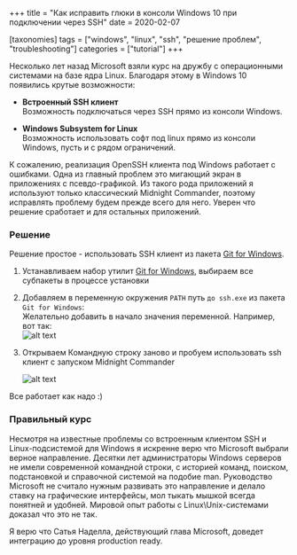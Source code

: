 +++
title = "Как исправить глюки в консоли Windows 10 при подключении через SSH"
date = 2020-02-07

[taxonomies]
tags = ["windows", "linux", "ssh", "решение проблем", "troubleshooting"]
categories = ["tutorial"]
+++

Несколько лет назад Microsoft взяли курс на дружбу с операционными системами на базе ядра Linux. 
Благодаря этому в Windows 10 появились крутые возможности:

- **Встроенный SSH клиент**  
  Возможность подключаться через SSH прямо из консоли Windows.

- **Windows Subsystem for Linux**  
  Возможность использовать софт под linux прямо из консоли Windows, пусть и с рядом ограничений.
  
К сожалению, реализация OpenSSH клиента под Windows работает с ошибками. Одна из главный проблем это мигающий экран
в приложениях с псевдо-графикой. Из такого рода приложений я используют только классический Midnight Commander, поэтому
исправлять проблему будем прежде всего для него. Уверен что решение сработает и для остальных приложений. 

### Решение 

Решение простое - использовать SSH клиент из пакета [Git for Windows](https://git-scm.com/download/win).

1. Устанавливаем набор утилит [Git for Windows](https://git-scm.com/download/win), выбираем все субпакеты в процессе установки

2. Добавляем в переменную окружения `PATH` путь `до ssh.exe` из пакета `Git for Windows`:  
   Желательно добавить в начало значения переменной. Например, вот так:    
   ![alt text](/images/windows/windows-ssh-glitches-path.png "Переменные окружения")
   
3. Открываем Командную строку заново и пробуем использовать ssh клиент с запуском Midnight Commander

   ![alt text](/images/windows/windows-ssh-glitches-mc.png "Midnight Commander") 
    
Все работает как надо :)

### Правильный курс

Несмотря на известные проблемы со встроенным клиентом SSH и Linux-подсистемой для Windows я искренне верю что
Microsoft выбрали верное направление. Десятки лет администраторы Windows серверов не имели современной командной строки,
с историей команд, поиском, подстановкой и справочной системой на подобие man. Руководство Microsoft не считало нужным
развивать это направление и делало ставку на графические интерфейсы, мол тыкать мышкой всегда понятней и удобней.
Мировой опыт работы с Linux\Unix-системами доказал что это не так. 

Я верю что Сатья Наделла, действующий глава Microsoft, доведет интеграцию до уровня production ready.